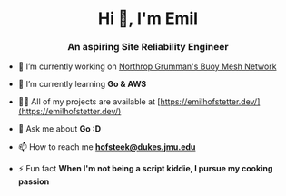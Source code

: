 <h1 align="center">Hi 👋, I'm Emil</h1>
<h3 align="center">An aspiring Site Reliability Engineer</h3>

- 🔭 I’m currently working on [Northrop Grumman's Buoy Mesh Network](https://github.com/emilHof/ng-mesh-buoy)

- 🌱 I’m currently learning **Go & AWS**

- 👨‍💻 All of my projects are available at [https://emilhofstetter.dev/](https://emilhofstetter.dev/)

- 💬 Ask me about **Go :D**

- 📫 How to reach me **hofsteek@dukes.jmu.edu**

- ⚡ Fun fact **When I'm not being a script kiddie, I pursue my cooking passion**

